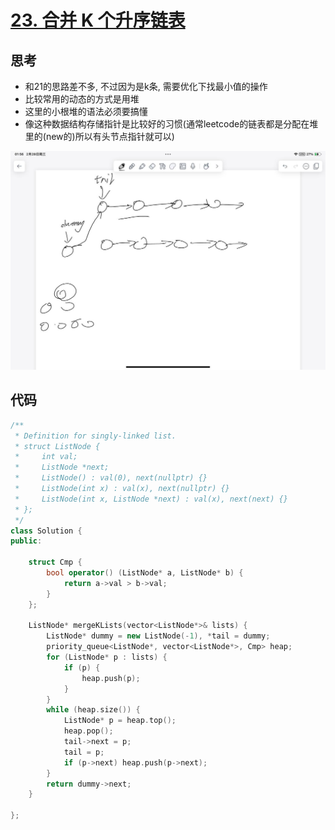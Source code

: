 # [23. 合并 K 个升序链表](https://leetcode.cn/problems/merge-k-sorted-lists/description/) 

## 思考

- 和21的思路差不多, 不过因为是k条, 需要优化下找最小值的操作
- 比较常用的动态的方式是用堆
- 这里的小根堆的语法必须要搞懂
- 像这种数据结构存储指针是比较好的习惯(通常leetcode的链表都是分配在堆里的(new的)所以有头节点指针就可以)

![.](../images/02.jpg)

## 代码

```c++
/**
 * Definition for singly-linked list.
 * struct ListNode {
 *     int val;
 *     ListNode *next;
 *     ListNode() : val(0), next(nullptr) {}
 *     ListNode(int x) : val(x), next(nullptr) {}
 *     ListNode(int x, ListNode *next) : val(x), next(next) {}
 * };
 */
class Solution {
public:

    struct Cmp {
        bool operator() (ListNode* a, ListNode* b) {
            return a->val > b->val;
        }
    };

    ListNode* mergeKLists(vector<ListNode*>& lists) {
        ListNode* dummy = new ListNode(-1), *tail = dummy;
        priority_queue<ListNode*, vector<ListNode*>, Cmp> heap;
        for (ListNode* p : lists) {
            if (p) {
                heap.push(p);
            }
        }
        while (heap.size()) {
            ListNode* p = heap.top();
            heap.pop();
            tail->next = p;
            tail = p;
            if (p->next) heap.push(p->next);
        }
        return dummy->next;
    }
    
};
```
